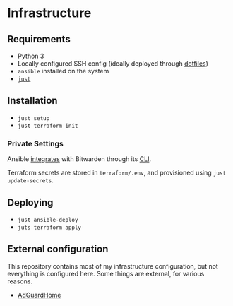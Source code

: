 # Infrastructure

## Requirements

- Python 3
- Locally configured SSH config (ideally deployed through [dotfiles](https://github.com/realorangeone/dotfiles))
- `ansible` installed on the system
- [`just`](https://github.com/casey/just)

## Installation

- `just setup`
- `just terraform init`

### Private Settings

Ansible [integrates](https://theorangeone.net/posts/ansible-vault-bitwarden/) with Bitwarden through its [CLI](https://bitwarden.com/help/article/cli/).

Terraform secrets are stored in `terraform/.env`, and provisioned using `just update-secrets`.

## Deploying

- `just ansible-deploy`
- `juts terraform apply`

## External configuration

This repository contains most of my infrastructure configuration, but not everything is configured here. Some things are external, for various reasons.

- [AdGuardHome](https://git.theorangeone.net/systems/adguardhome)
